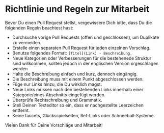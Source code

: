 # Richtlinie und Regeln zur Mitarbeit 

Bevor Du einen Pull Request stellst, vergewissere Dich bitte, dass Du die folgenden Regeln beachtest hast:

- Durchsuche vorige Pull Requests (offen und geschlossen), um Duplikate zu vermeiden.
- Erstelle einen separaten Pull Request für jeden einzelnen Vorschlag.
- Benutze folgendes Format: `[Titel](Link) - Beschreibung.`
- Neue Kategorien oder Verbesserungen für die bestehenede Struktur sind willkommen, sollten jedoch in der englischen Version orgeschlagen werden
- Halte die Beschreibung einfach und kurz, dennoch eingängig. 
- Die Beschreibung muss mit einem Punkt abgeschlossen werden.
- Füge nur Links hinzu, die Du wirklich magst.
- Neue Links müssen nach den bestehenden Links innerhalb einer Kategorie/eines Abschnitts eingefügt werden.
- Überprüfe Rechtschreibung und Grammatik.
- Stell Deinen Texteditor so ein, dass er nachgestellte Leerzeichen entfernt.
- Keine faucets, Glücksspielseiten, Ref-Links oder Schneeball-Systeme.

Vielen Dank für Deine Vorschläge und Mitarbeit!
